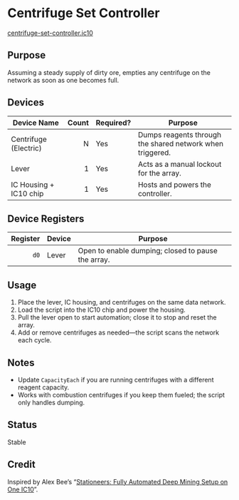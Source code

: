 # Centrifuge Set Controller

[centrifuge-set-controller.ic10](../../centrifuge-set-controller.ic10)

## Purpose
Assuming a steady supply of dirty ore, empties any centrifuge on the network as soon as one becomes full.

## Devices
| Device Name | Count | Required? | Purpose |
|-------------|------:|-----------|---------|
| Centrifuge (Electric) |     N | Yes | Dumps reagents through the shared network when triggered. |
| Lever |     1 | Yes | Acts as a manual lockout for the array. |
| IC Housing + IC10 chip |     1 | Yes | Hosts and powers the controller. |

## Device Registers
| Register | Device | Purpose |
|---------:|--------|---------|
| `d0` | Lever | Open to enable dumping; closed to pause the array. |

## Usage
1. Place the lever, IC housing, and centrifuges on the same data network.
2. Load the script into the IC10 chip and power the housing.
3. Pull the lever open to start automation; close it to stop and reset the array.
4. Add or remove centrifuges as needed—the script scans the network each cycle.

## Notes
- Update `CapacityEach` if you are running centrifuges with a different reagent capacity.
- Works with combustion centrifuges if you keep them fueled; the script only handles dumping.

## Status
Stable

## Credit
Inspired by Alex Bee’s “[Stationeers: Fully Automated Deep Mining Setup on One IC10](https://www.youtube.com/watch?v=E8AswNvx5oE)”.
